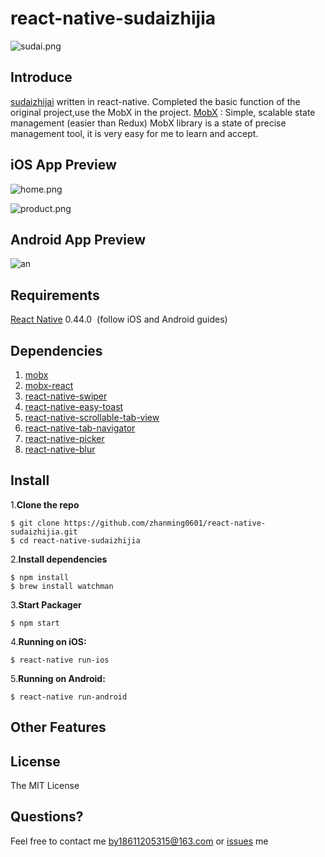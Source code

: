 # **react-native-sudaizhijia**


![sudai.png](http://a3.qpic.cn/psb?/V130h2Mg2vk9yF/brJ4gtZQNJBamliw97*ssBRCmiDAu7rPxNKe5JwkECc!/b/dGoBAAAAAAAA&bo=ugQsBLoELAQDACU!&rf=viewer_4)






## Introduce


[sudaizhijai](https://github.com/zhanming0601/react-native-sudaizhijia) written in react-native.
Completed the basic function of the original project,use the MobX in the project.
[MobX](https://mobxjs.github.io/mobx/) : Simple, scalable state management (easier than Redux)
MobX library is a state of precise management tool, it is very easy for me to learn and accept.


## iOS App Preview

![home.png](http://upload-images.jianshu.io/upload_images/2018589-ffd7e39a7cf989fa.png?imageMogr2/auto-orient/strip%7CimageView2/2/w/1240)

![product.png](http://upload-images.jianshu.io/upload_images/2018589-15e1408566d3f55e.png?imageMogr2/auto-orient/strip%7CimageView2/2/w/1240)


## Android App Preview

![an](http://upload-images.jianshu.io/upload_images/2018589-37d02afb168e07bd.png?imageMogr2/auto-orient/strip%7CimageView2/2/w/1240)


## Requirements

[React Native](http://facebook.github.io/react-native/docs/getting-started.html) 0.44.0
 (follow iOS and Android guides)


## Dependencies

1. [mobx](https://github.com/mobxjs/mobx)
2. [mobx-react](https://github.com/mobxjs/mobx-react)
3. [react-native-swiper](https://github.com/leecade/react-native-swiper)
4. [react-native-easy-toast](https://github.com/crazycodeboy/react-native-easy-toast)
5. [react-native-scrollable-tab-view](https://github.com/skv-headless/react-native-scrollable-tab-view)
6. [react-native-tab-navigator](https://github.com/happypancake/react-native-tab-navigator)
7. [react-native-picker](https://github.com/beefe/react-native-picker)
8. [react-native-blur](https://github.com/react-native-community/react-native-blur)

## Install


1.**Clone the repo**

```
$ git clone https://github.com/zhanming0601/react-native-sudaizhijia.git
$ cd react-native-sudaizhijia
```
2.**Install dependencies**

```
$ npm install
$ brew install watchman
```
3.**Start Packager**

```
$ npm start
```
4.**Running on iOS:**

```
$ react-native run-ios
```
5.**Running on Android:**

```
$ react-native run-android
```


## Other Features



## License

The MIT License

## Questions?

Feel free to contact me by18611205315@163.com or [issues](https://github.com/zhanming0601/react-native-sudaizhijia/issues) me